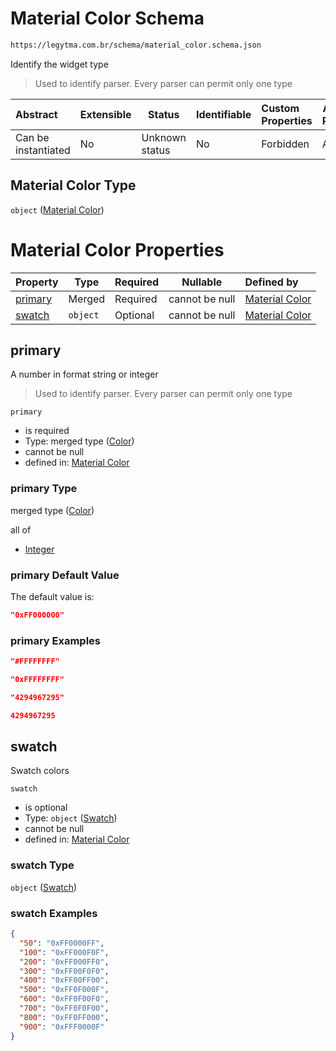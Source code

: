 # Material Color Schema

```txt
https://legytma.com.br/schema/material_color.schema.json
```

Identify the widget type


> Used to identify parser. Every parser can permit only one type
>

| Abstract            | Extensible | Status         | Identifiable | Custom Properties | Additional Properties | Access Restrictions | Defined In                                                                                |
| :------------------ | ---------- | -------------- | ------------ | :---------------- | --------------------- | ------------------- | ----------------------------------------------------------------------------------------- |
| Can be instantiated | No         | Unknown status | No           | Forbidden         | Allowed               | none                | [material_color.schema.json](../schema/material_color.schema.json) |

## Material Color Type

`object` ([Material Color](material_color.md))

# Material Color Properties

| Property            | Type     | Required | Nullable       | Defined by                                                                                                                               |
| :------------------ | -------- | -------- | -------------- | :--------------------------------------------------------------------------------------------------------------------------------------- |
| [primary](#primary) | Merged   | Required | cannot be null | [Material Color](app_bar_theme-properties-color.md)           |
| [swatch](#swatch)   | `object` | Optional | cannot be null | [Material Color](material_color-properties-swatch.md) |

## primary

A number in format string or integer


> Used to identify parser. Every parser can permit only one type
>

`primary`

-   is required
-   Type: merged type ([Color](app_bar_theme-properties-color.md))
-   cannot be null
-   defined in: [Material Color](app_bar_theme-properties-color.md)

### primary Type

merged type ([Color](app_bar_theme-properties-color.md))

all of

-   [Integer](color-allof-integer.md)

### primary Default Value

The default value is:

```json
"0xFF000000"
```

### primary Examples

```json
"#FFFFFFFF"
```

```json
"0xFFFFFFFF"
```

```json
"4294967295"
```

```json
4294967295
```

## swatch

Swatch colors


`swatch`

-   is optional
-   Type: `object` ([Swatch](material_color-properties-swatch.md))
-   cannot be null
-   defined in: [Material Color](material_color-properties-swatch.md)

### swatch Type

`object` ([Swatch](material_color-properties-swatch.md))

### swatch Examples

```json
{
  "50": "0xFF0000FF",
  "100": "0xFF000F0F",
  "200": "0xFF000FF0",
  "300": "0xFF00F0F0",
  "400": "0xFF00FF00",
  "500": "0xFF0F000F",
  "600": "0xFF0F00F0",
  "700": "0xFF0F0F00",
  "800": "0xFF0FF000",
  "900": "0xFFF0000F"
}
```
